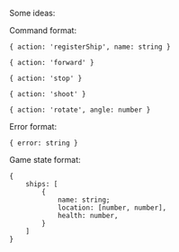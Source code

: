 Some ideas:

Command format:

```
{ action: 'registerShip', name: string }

{ action: 'forward' }

{ action: 'stop' }

{ action: 'shoot' }

{ action: 'rotate', angle: number }
```

Error format:

```
{ error: string }
```

Game state format:

```
{
    ships: [
        {
            name: string;
            location: [number, number],
            health: number,
        }
    ]
}
```
